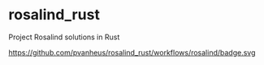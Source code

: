 # rosalind_rust
Project Rosalind solutions in Rust

https://github.com/pvanheus/rosalind_rust/workflows/rosalind/badge.svg
